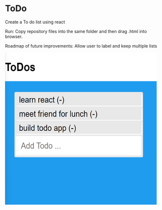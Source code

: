 # ToDo
Create a To do list using react


Run: Copy repository files into the same folder and then drag .html into browser.


Roadmap of future improvements: Allow user to label and keep multiple lists


<img src="/ToDo.png" style= "width: 500px; height: 500px">
